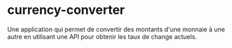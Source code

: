 # currency-converter
Une application qui permet de convertir des montants d'une monnaie à une autre en utilisant une API pour obtenir les taux de change actuels.
